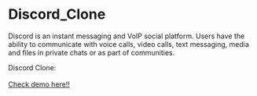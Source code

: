 # Discord_Clone
Discord is an instant messaging and VoIP social platform. Users have the ability to communicate with voice calls, video calls, text messaging, media and files in private chats or as part of communities.

Discord Clone:
<br/><br/>
<a href="https://discordc.vercel.app/" target="_blank" >Check demo here!!</a>
